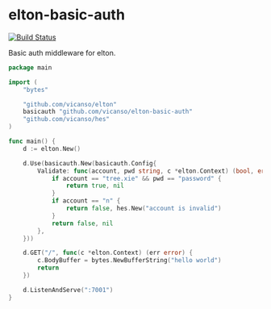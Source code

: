 # elton-basic-auth

[![Build Status](https://img.shields.io/travis/vicanso/elton-basic-auth.svg?label=linux+build)](https://travis-ci.org/vicanso/elton-basic-auth)


Basic auth middleware for elton.

```go
package main

import (
	"bytes"

	"github.com/vicanso/elton"
	basicauth "github.com/vicanso/elton-basic-auth"
	"github.com/vicanso/hes"
)

func main() {
	d := elton.New()

	d.Use(basicauth.New(basicauth.Config{
		Validate: func(account, pwd string, c *elton.Context) (bool, error) {
			if account == "tree.xie" && pwd == "password" {
				return true, nil
			}
			if account == "n" {
				return false, hes.New("account is invalid")
			}
			return false, nil
		},
	}))

	d.GET("/", func(c *elton.Context) (err error) {
		c.BodyBuffer = bytes.NewBufferString("hello world")
		return
	})

	d.ListenAndServe(":7001")
}

```